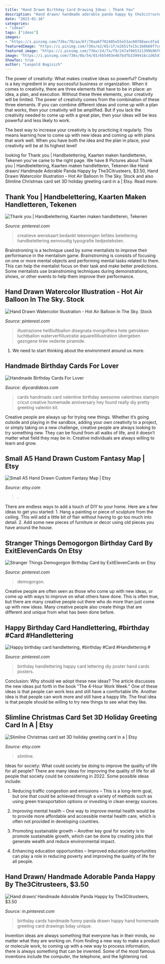 ```yaml
---
title: "Hand Drawn Birthday Card Drawing Ideas : Thank You"
description: "Hand drawn/ handmade adorable panda happy by the3citrusteers, $3.50"
date: "2023-01-16"
categories:
- "ideas"
tags: ["ideas"]
images:
- "https://i.pinimg.com/736x/70/aa/6f/70aa6f702405e55e53ac60788aecdfad.jpg"
featuredImage: "https://i.pinimg.com/736x/e2/65/1f/e2651fe15c1b0b60f7ce60bfcfbe840a.jpg"
featured_image: "https://i.pinimg.com/736x/24/7a/f9/247af965321399b96f014078ab8d0f7d--birthday-wishes-birthday-cards.jpg"
image: "https://i.pinimg.com/736x/6b/54/03/6b5403e467bdfb3399416c1d65d11688.jpg"
ShowToc: true
author: "Leopold Bogisich"
---
```



The power of creativity: What makes creative ideas so powerful?
Creativity is a key ingredient in any successful business or organization. When it comes to creativity, there are three elements that have to be in place: an idea, a plan, and execution. Without these three elements, your creativity will be limited. 
The power of creativity comes from the combination of these three elements. If you can combine different ideas and come up with a plan that works, then your creativity will be amplified. But if you lack the creativity needed to come up with a great plan, then your ideas will be less powerful and less likely to work. 

The best way to increase your creativity is by practicing it regularly. This means learning how to come up with new ideas and coming up with plans that work well. When you have both the idea and the plan in place, your creativity will be at its highest level!

	

		
looking for Thank you | Handbelettering, Kaarten maken handletteren, Tekenen you've came to the right page. We have 8 Pictures about Thank you | Handbelettering, Kaarten maken handletteren, Tekenen like Hand drawn/ Handmade Adorable Panda Happy by The3Citrusteers, $3.50, Hand Drawn Watercolor Illustration - Hot Air Balloon In The Sky. Stock and also Slimline Christmas card set 3D holiday greeting card in a | Etsy. Read more:
		
    
## Thank You | Handbelettering, Kaarten Maken Handletteren, Tekenen

<img loading=lazy src="https://i.pinimg.com/736x/e2/65/1f/e2651fe15c1b0b60f7ce60bfcfbe840a.jpg" onerror="this.onerror=null;this.src='https://tse2.mm.bing.net/th?id=OIP.-xiwdr1pquKTw1Relh6ZtQHaJ3&amp;pid=15.1';" alt="Thank you | Handbelettering, Kaarten maken handletteren, Tekenen">

_Source: pinterest.com_

>creatieve wenskaart bedankt tekeningen liefdes belettering handbelettering eenvoudig typografie liedjesteksten. 

	

Brainstroming is a technique used by some mentalists to improve their performance in the mentalism game. Brainstroming is consists of focusing on one or more mental objects and performing mental tasks related to them. This can help the mentalist focus on their task and make better predictions. Some mentalists use brainstroming techniques during demonstrations, shows, or other events to help them improve their performance.

    
## Hand Drawn Watercolor Illustration - Hot Air Balloon In The Sky. Stock

<img loading=lazy src="https://i.pinimg.com/736x/70/aa/6f/70aa6f702405e55e53ac60788aecdfad.jpg" onerror="this.onerror=null;this.src='https://tse3.mm.bing.net/th?id=OIP.0BZVs3MN2yWkip38fGSR6wHaKE&amp;pid=15.1';" alt="Hand Drawn Watercolor Illustration - Hot Air Balloon In The Sky. Stock">

_Source: pinterest.com_

>illustrazione heißluftballon disegnata mongolfiera hete getrokken luchtballon waterverfillustratie aquarellillustration übergeben gezogene tirée vedente piramide. 

	

1. We need to start thinking about the environment around us more.

    
## Handmade Birthday Cards For Lover

<img loading=lazy src="http://www.diycardideas.com/wp-content/uploads/2019/09/Creative-Handmade-Birthday-Card-Ideas.jpg" onerror="this.onerror=null;this.src='https://tse3.mm.bing.net/th?id=OIP.HIl6IrF6QFagxsuMvCUAlgHaJ4&amp;pid=15.1';" alt="Handmade Birthday Cards For Lover">

_Source: diycardideas.com_

>cards handmade card valentine birthday awesome valentines stampin cricut creative homemade anniversary hey found really diy pretty greeting valentin kit. 

	

Creative people are always up for trying new things. Whether it’s going outside and playing in the sandbox, adding your own creativity to a project, or simply taking on a new challenge, creative people are always looking to try something new. They can be found from all walks of life, and it doesn’t matter what field they may be in. Creative individuals are always willing to learn and grow.

    
## Small A5 Hand Drawn Custom Fantasy Map | Etsy

<img loading=lazy src="https://i.etsystatic.com/13715121/r/il/b41338/1788188508/il_1588xN.1788188508_arhl.jpg" onerror="this.onerror=null;this.src='https://tse2.mm.bing.net/th?id=OIP.bFaX_oSA_8oQRZgFSEm7pgHaHa&amp;pid=15.1';" alt="Small A5 Hand Drawn Custom Fantasy Map | Etsy">

_Source: etsy.com_

>. 

	

There are endless ways to add a touch of DIY to your home. Here are a few ideas to get you started: 1. Hang a painting or piece of sculpture from the ceiling. This will add a little bit of flair without having to go too much into detail. 2. Add some new pieces of furniture or decor using old pieces you have around the house.
    
## Stranger Things Demogorgon Birthday Card By ExitElevenCards On Etsy

<img loading=lazy src="https://i.pinimg.com/736x/6b/54/03/6b5403e467bdfb3399416c1d65d11688.jpg" onerror="this.onerror=null;this.src='https://tse2.mm.bing.net/th?id=OIP.Q53kLtzOS2L7QbKelT26EgHaJ3&amp;pid=15.1';" alt="Stranger Things Demogorgon Birthday Card by ExitElevenCards on Etsy">

_Source: pinterest.com_

>demogorgon. 

	

Creative people are often seen as those who come up with new ideas, or come up with ways to improve on what others have done. This is often true, but there are many creative people out there who do more than just come up with new ideas. Many creative people also create things that are different and unique from what has been done before.

    
## Happy Birthday Card Handlettering, #birthday #Card #Handlettering #

<img loading=lazy src="https://i.pinimg.com/736x/a8/b9/2c/a8b92c04ed6772fc50ba86e0222cb00e.jpg" onerror="this.onerror=null;this.src='https://tse4.mm.bing.net/th?id=OIP.cn3Y6GXh0sF4v9e9I97yiQHaJ3&amp;pid=15.1';" alt="Happy birthday card handlettering, #birthday #Card #Handlettering #">

_Source: pinterest.com_

>birthday handlettering happy card lettering diy poster hand cards posters. 

	

Conclusion: Why should we adopt these new ideas?
The article discusses the new ideas put forth in the book "The 4-Hour Work Week." One of these ideas is that people can work less and still have a comfortable life. Another idea is that people can work more and still have a happy life. The final idea is that people should be willing to try new things to see what they like.

    
## Slimline Christmas Card Set 3D Holiday Greeting Card In A | Etsy

<img loading=lazy src="https://i.etsystatic.com/11872451/r/il/895069/2620952782/il_794xN.2620952782_1uya.jpg" onerror="this.onerror=null;this.src='https://tse3.mm.bing.net/th?id=OIP.uTdyI1mTaS0O_Tari0AkjQHaLR&amp;pid=15.1';" alt="Slimline Christmas card set 3D holiday greeting card in a | Etsy">

_Source: etsy.com_

>slimline. 

	

Ideas for society: What could society be doing to improve the quality of life for all people?
There are many ideas for improving the quality of life for all people that society could be considering in 2022. Some possible ideas include: 
1. Reducing traffic congestion and emissions – This is a long-term goal, but one that could be achieved through a variety of methods such as using green transportation options or investing in clean energy sources. 

2. Improving mental health – One way to improve mental health would be to provide more affordable and accessible mental health care, which is often not provided in developing countries. 

3. Promoting sustainable growth – Another key goal for society is to promote sustainable growth, which can be done by creating jobs that generate wealth and reduce environmental impact. 

4. Enhancing education opportunities – Improved education opportunities can play a role in reducing poverty and improving the quality of life for all people. 


    
## Hand Drawn/ Handmade Adorable Panda Happy By The3Citrusteers, $3.50

<img loading=lazy src="https://i.pinimg.com/736x/24/7a/f9/247af965321399b96f014078ab8d0f7d--birthday-wishes-birthday-cards.jpg" onerror="this.onerror=null;this.src='https://tse2.mm.bing.net/th?id=OIP.cc9KRTF2JC__5Mo2sUjoHQHaKW&amp;pid=15.1';" alt="Hand drawn/ Handmade Adorable Panda Happy by The3Citrusteers, $3.50">

_Source: in.pinterest.com_

>birthday cards handmade funny panda drawn happy hand homemade greeting card drawings bday unique. 

	

Invention ideas are always something that everyone has in their minds, no matter what they are working on. From finding a new way to make a product or molecule work, to coming up with a new way to process information, there is always something that can be invented. Some of the most famous inventions include the computer, the telephone, and the lightening rod.

